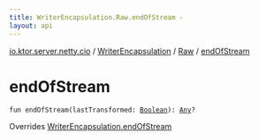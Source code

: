 ```yaml
---
title: WriterEncapsulation.Raw.endOfStream - 
layout: api
---
```


<div class='api-docs-breadcrumbs'><a href="../../index.html">io.ktor.server.netty.cio</a> / <a href="../index.html">WriterEncapsulation</a> / <a href="index.html">Raw</a> / <a href="./end-of-stream.html">endOfStream</a></div>

# endOfStream

<div class="signature"><code><span class="keyword">fun </span><span class="identifier">endOfStream</span><span class="symbol">(</span><span class="parameterName" id="io.ktor.server.netty.cio.WriterEncapsulation.Raw$endOfStream(kotlin.Boolean)/lastTransformed">lastTransformed</span><span class="symbol">:</span>&nbsp;<a href="https://kotlinlang.org/api/latest/jvm/stdlib/kotlin/-boolean/index.html"><span class="identifier">Boolean</span></a><span class="symbol">)</span><span class="symbol">: </span><a href="https://kotlinlang.org/api/latest/jvm/stdlib/kotlin/-any/index.html"><span class="identifier">Any</span></a><span class="symbol">?</span></code></div>

Overrides <a href="../end-of-stream.html">WriterEncapsulation.endOfStream</a>

